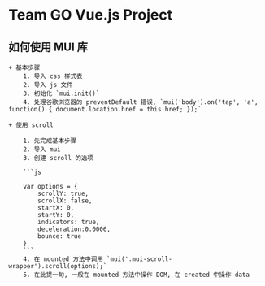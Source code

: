 # Team GO Vue.js Project

## 如何使用 MUI 库

    + 基本步骤
        1. 导入 css 样式表
        2. 导入 js 文件
        3. 初始化 `mui.init()`
        4. 处理谷歌浏览器的 preventDefault 错误, `mui('body').on('tap', 'a', function() { document.location.href = this.href; });`
    
    + 使用 scroll

        1. 先完成基本步骤
        2. 导入 mui
        3. 创建 scroll 的选项

        ```js

        var options = {
            scrollY: true,
            scrollX: false,
            startX: 0,
            startY: 0,
            indicators: true,
            deceleration:0.0006,
            bounce: true
        }
        ```
        4. 在 mounted 方法中调用 `mui('.mui-scroll-wrapper').scroll(options);`
        5. 在此提一句, 一般在 mounted 方法中操作 DOM, 在 created 中操作 data
